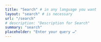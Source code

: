```yaml
---
title: "Search" # in any language you want
layout: "search" # is necessary
url: "/search"
# description: "Description for Search"
summary: "search"
placeholder: "Enter your query ↵"
---
```


